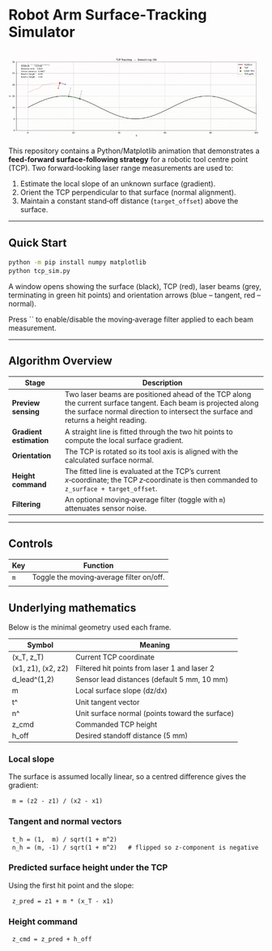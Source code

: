 # Robot Arm Surface‑Tracking Simulator

![](TCP.gif)

This repository contains a Python/Matplotlib animation that demonstrates a **feed‑forward surface‑following strategy** for a robotic tool centre point (TCP).  Two forward‑looking laser range measurements are used to:

1. Estimate the local slope of an unknown surface (gradient).
2. Orient the TCP perpendicular to that surface (normal alignment).
3. Maintain a constant stand‑off distance (`target_offset`) above the surface.

---

## Quick Start

```bash
python -m pip install numpy matplotlib
python tcp_sim.py
```

A window opens showing the surface (black), TCP (red), laser beams (grey, terminating in green hit points) and orientation arrows (blue – tangent, red – normal).

Press `` to enable/disable the moving‑average filter applied to each beam measurement.

---

## Algorithm Overview

| Stage                   | Description                                                                                                                                                                                          |
| ----------------------- | ---------------------------------------------------------------------------------------------------------------------------------------------------------------------------------------------------- |
| **Preview sensing**     | Two laser beams are positioned ahead of the TCP along the current surface tangent.  Each beam is projected along the surface normal direction to intersect the surface and returns a height reading. |
| **Gradient estimation** | A straight line is fitted through the two hit points to compute the local surface gradient.                                                                                                          |
| **Orientation**         | The TCP is rotated so its tool axis is aligned with the calculated surface normal.                                                                                                                   |
| **Height command**      | The fitted line is evaluated at the TCP’s current *x*‑coordinate; the TCP *z*‑coordinate is then commanded to `z_surface + target_offset`.                                                           |
| **Filtering**           | An optional moving‑average filter (toggle with `m`) attenuates sensor noise.                                                                                                                         |

---

## Controls

| Key | Function                                 |
| --- | ---------------------------------------- |
| `m`  | Toggle the moving‑average filter on/off. |
|     |                                          |

## Underlying mathematics

Below is the minimal geometry used each frame.

| Symbol             | Meaning                                         |
| ------------------ | ----------------------------------------------- |
| (x\_T, z\_T)       | Current TCP coordinate                          |
| (x1, z1), (x2, z2) | Filtered hit points from laser 1 and laser 2    |
| d\_lead^(1,2)      | Sensor lead distances (default 5 mm, 10 mm)     |
| m                  | Local surface slope (dz/dx)                     |
| t^                 | Unit tangent vector                             |
| n^                 | Unit surface normal (points toward the surface) |
| z\_cmd             | Commanded TCP height                            |
| h\_off             | Desired standoff distance (5 mm)                |

### Local slope

The surface is assumed locally linear, so a centred difference gives the gradient:

```
 m = (z2 - z1) / (x2 - x1)
```

### Tangent and normal vectors

```
 t_h = (1,  m) / sqrt(1 + m^2)
 n_h = (m, -1) / sqrt(1 + m^2)   # flipped so z-component is negative
```

### Predicted surface height under the TCP

Using the first hit point and the slope:

```
 z_pred = z1 + m * (x_T - x1)
```

### Height command

```
 z_cmd = z_pred + h_off
```
